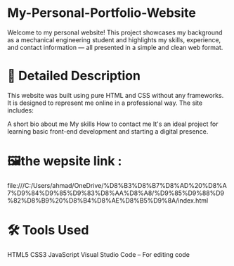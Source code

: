 # My-Personal-Portfolio-Website
Welcome to my personal website!
This project showcases my background as a mechanical engineering student and highlights my skills, experience, and contact information — all presented in a simple and clean web format.

# 📌 Detailed Description
This website was built using pure HTML and CSS without any frameworks.
It is designed to represent me online in a professional way. The site includes:

A short bio about me
My skills
How to contact me
It's an ideal project for learning basic front-end development and starting a digital presence.

# 🖼️the wepsite link :
file:///C:/Users/ahmad/OneDrive/%D8%B3%D8%B7%D8%AD%20%D8%A7%D9%84%D9%85%D9%83%D8%AA%D8%A8/%D9%85%D9%88%D9%82%D8%B9%20%D8%B4%D8%AE%D8%B5%D9%8A/index.html

# 🛠️ Tools Used
HTML5 
CSS3 
JavaScript
Visual Studio Code – For editing code
 
